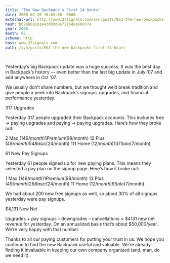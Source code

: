 ```yaml
---
title: "The New Backpack's First 24 Hours"
date: 2008-02-20 10:03:00 -0600
external-url: http://www.37signals.com/svn/posts/863-the-new-backpacks-first-24-hours
hash: b07eb08191e43d83d8e721649a68037e
year: 2008
month: 02
scheme: http
host: www.37signals.com
path: /svn/posts/863-the-new-backpacks-first-24-hours

---
```


Yesterday’s big Backpack update was a huge success. It was the best day in Backpack’s history — even better than the last big update in July ‘07 and add anywhere in Oct ‘07.



We usually don’t share numbers, but we thought we’d break tradition and give people a peek into Backpack’s signups, upgrades, and financial performance yesterday.



317 Upgrades

Yesterday 317 people upgraded their Backpack accounts. This includes free → paying upgrades and paying → paying upgrades. Here’s how they broke out:




2 Max ($149/month)
1 Premium ($99/month)
12 Plus ($49/month)
54 Basic ($24/month)
111 Home ($12/month)
137 Solo ($7/month)



61 New Pay Signups

Yesterday 61 people signed up for new paying plans. This means they selected a pay plan on the signup page. Here’s how it broke out:




1 Max ($149/month)
1 Premium ($99/month)
13 Plus ($49/month)
26 Basic ($24/month)
11 Home ($12/month)
9 Solo ($7/month)



We had about 200 new free signups as well, so about 30% of all signups yesterday were pay signups.



$4,131 New Net

Upgrades + pay signups – downgrades – cancellations = $4131 new net revenue for yesterday. On an annualized basis that’s about $50,000/year. We’re very happy with that number.



Thanks to all our paying customers for putting your trust in us. We hope you continue to find the new Backpack useful and valuable. We’re already finding it invaluable in keeping our own company organized (and, man, do we need it).

  

